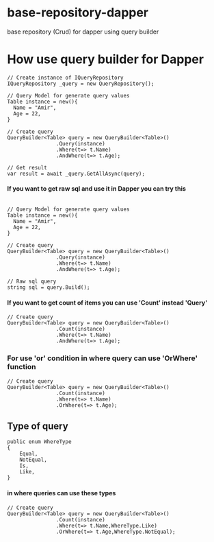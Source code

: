 # base-repository-dapper
base repository (Crud) for dapper using query builder 

# How use query builder for Dapper

```Csharp
// Create instance of IQueryRepository
IQueryRepository _query = new QueryRepository();

// Query Model for generate query values
Table instance = new(){
  Name = "Amir",
  Age = 22,
}

// Create query
QueryBuilder<Table> query = new QueryBuilder<Table>()
                .Query(instance)
                .Where(t=> t.Name)
                .AndWhere(t=> t.Age);

// Get result
var result = await _query.GetAllAsync(query);

```

#### If you want to get raw sql and use it in Dapper you can try this

```Csharp

// Query Model for generate query values
Table instance = new(){
  Name = "Amir",
  Age = 22,
}

// Create query
QueryBuilder<Table> query = new QueryBuilder<Table>()
                .Query(instance)
                .Where(t=> t.Name)
                .AndWhere(t=> t.Age);

// Raw sql query
string sql = query.Build();

```

#### If you want to get count of items you can use 'Count' instead 'Query' 

``` Csharp
// Create query
QueryBuilder<Table> query = new QueryBuilder<Table>()
                .Count(instance)
                .Where(t=> t.Name)
                .AndWhere(t=> t.Age);
```

### For use 'or' condition in where query can use 'OrWhere' function

``` Csharp
// Create query
QueryBuilder<Table> query = new QueryBuilder<Table>()
                .Count(instance)
                .Where(t=> t.Name)
                .OrWhere(t=> t.Age);
```

## Type of query
``` Csharp
public enum WhereType
{
    Equal,
    NotEqual,
    Is,
    Like,
}
```
#### in where queries can use these types 

``` Csharp
// Create query
QueryBuilder<Table> query = new QueryBuilder<Table>()
                .Count(instance)
                .Where(t=> t.Name,WhereType.Like)
                .OrWhere(t=> t.Age,WhereType.NotEqual);
```
